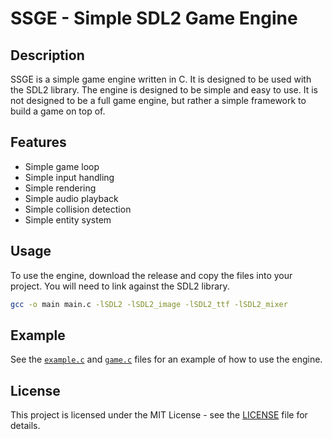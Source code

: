 # SSGE - Simple SDL2 Game Engine

## Description
SSGE is a simple game engine written in C. It is designed to be used with the SDL2 library. The engine is designed to be simple and easy to use. It is not designed to be a full game engine, but rather a simple framework to build a game on top of.

## Features
- Simple game loop
- Simple input handling
- Simple rendering
- Simple audio playback
- Simple collision detection
- Simple entity system

## Usage
To use the engine, download the release and copy the files into your project.
You will need to link against the SDL2 library.
```bash
gcc -o main main.c -lSDL2 -lSDL2_image -lSDL2_ttf -lSDL2_mixer
```

## Example
See the [`example.c`](./src/example.c) and [`game.c`](./src/game.c) files for an example of how to use the engine.

## License
This project is licensed under the MIT License - see the [LICENSE](./LICENSE) file for details.